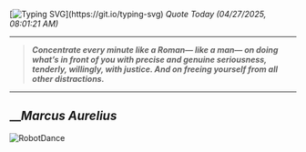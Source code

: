[![Typing SVG](https://readme-typing-svg.herokuapp.com?font=Press+Start+2P&color=C2F784&size=35&width=900&height=100&lines=Hello+World%2C+I'm+Hung+!)](https://git.io/typing-svg) 
_Quote Today (04/27/2025, 08:01:21 AM)_
___
>**_Concentrate every minute like a Roman— like a man— on doing what’s in front of you with precise and genuine seriousness, tenderly, willingly, with justice. And on freeing yourself from all other distractions._**
___

## __**_Marcus Aurelius_**

![RobotDance](src/assets/images/robot-dancing-dribble.gif?style=center)
